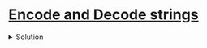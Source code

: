 # [Encode and Decode strings](https://www.lintcode.com/problem/659/description)

<details>

<summary>
Solution
</summary>

tl;dr 

Problem is not difficult, I just struggled with coding it because I don't recall the functions properly


## Approach

It is more of a design problem than an algorithm problem

We are required to write two functions, one converting a vector of strings to a single string
the other decoding the single string **Without state variable** (which store length of each string)

### Encoding

Simply, append the length of the ith string, then use a delimiter 
and then append the string

### Decoding

Run a for loop, looking for the delimiter
splice the string, to get the length and each string


```c++
class Solution {
public:
    string encode(vector<string> &strs) {
        string res;
        for(auto str : strs)
            res += to_string(str.size()) + "#" + str;
        return res;
    }
    vector<string> decode(string &str) {
        vector<string> decoded;
        int  i = 0;
        while(i < str.size())
        {
           int j = i;
            while(str[j] != '#')
            {
                j++;
            }
            int len = stoi(str.substr(i,j-i));
            decoded.push_back(str.substr(j+1, len));
            i = j + len + 1;
        }
        return decoded;
    }
};
```
</details>